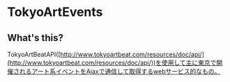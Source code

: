 # TokyoArtEvents
## What's this?
TokyoArtBeatAPI([http://www.tokyoartbeat.com/resources/doc/api/](http://www.tokyoartbeat.com/resources/doc/api/))を使用して主に東京で開催されるアート系イベントをAjaxで通信して取得するwebサービス的なもの。

